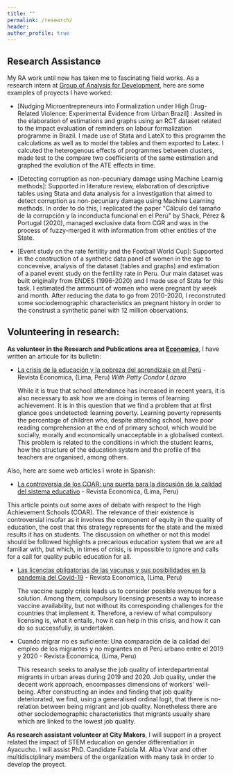 ```yaml
---
title: ""
permalink: /research/
header:
author_profile: true
---
```


## Research Assistance

My RA work until now has taken me to fascinating field works. As a research intern at [Group of Analysis for Development](http://www.grade.org.pe/), here are some examples of proyects I have worked: 

* [Nudging Microentrepreneurs into Formalization under High Drug-Related Violence: Experimental Evidence from Urban Brazil] : Assited in the elaboration of estimations and graphs using an RCT dataset related to the impact evaluation of reminders on labour formalization programme in Brazil. I made use of Stata and LateX to this programm the calculations as well as to model the tables and them exported to Latex. I calcuted the heterogenous effects of programmes between clusters, made test to the compare two coefficients of the same estimation and graphed the evolution of the ATE effects in time.


* [Detecting corruption as non-pecuniary damage using Machine Learnig methods]: Supported in literature review, elaboration of descriptive tables using Stata and data analysis for a investigation that aimed to detect corruption as non-pecuniary damage using Machine Learning methods. In order to do this, I replicated  the paper "Cálculo del tamaño de la corrupción y la inconducta funcional en el Perú" by Shack, Pérez & Portugal (2020), managed exclusive data from CGR and was in the process of fuzzy-merged it with information from other entities of the State. 

* [Event study on the rate fertility and the Football World Cup]: Supported in the construction of a synthetic data panel of women in the age to conceveive, analysis of the dataset (tables and graphs) and estimation of a panel event study on the fertility rate in Peru. Our main dataset was built originally from ENDES (1996-2020) and I made use of Stata for this task. I estimated the ammount of women who were pregnant by week and month. After reducing the data to go from 2010-2020, I reconstruted some sociodemographic characteristics an pregnant history in order to the construst a synthetic panel with 12 million observations. 

## Volunteering in research:

**As volunteer in the Research and Publications area at [Economica](https://economica.pe/)**, I have written an articule for its bulletin:

* [La crisis de la educación y la pobreza del aprendizaje en el Perú](https://drive.google.com/file/d/1G9Py1p4xmrvhwBM802iRVaeBIiFjQPIs/view?fbclid=IwAR1jL_aOwrDn0upcJBpbVasuBzyFKRhmXiZL8XztnG8ciq6D6rwXkRGW7yA) - Revista Economica, (Lima, Peru)
    <em>With Patty Condor Lázaro</em>

    While it is true that school attendance has increased in recent years, it is also necessary to ask how we are doing in terms of learning achievement. It is in this question that we find a problem that at first glance goes undetected: learning poverty. Learning poverty represents the percentage of children who, despite attending school, have poor reading comprehension at the end of primary school, which would be socially, morally and economically unacceptable in a globalised context. This problem is related to the conditions in which the student learns, how the structure of the education system and the profile of the teachers are organised, among others.


Also, here are some web articles I wrote in Spanish:
 * [La controversia de los COAR: una puerta para la discusión de la calidad del sistema educativo](https://economica.pe/la-controversia-de-los-coar-una-puerta-para-la-discusion-de-la-calidad-del-sistema-educativo/) - Revista Economica, (Lima, Peru) 
 
This article points out some axes of debate with respect to the High Achievement Schools (COAR). The relevance of their existence is controversial insofar as it involves the component of equity in the quality of education, the cost that this strategy represents for the state and the mixed results it has on students. The discussion on whether or not this model should be followed highlights a precarious education system that we are all familiar with, but which, in times of crisis, is impossible to ignore and calls for a call for quality public education for all.
 
 * [Las licencias obligatorias de las vacunas y sus posibilidades en la pandemia del Covid-19](https://economica.pe/las-licencias-obligatorias-de-las-vacunas-y-sus-posibilidades-en-la-pandemia-del-covid-19/) - Revista Economica, (Lima, Peru)
 
    The vaccine supply crisis leads us to consider possible avenues for a solution. Among them, compulsory licensing presents a way to increase vaccine availability, but not without its corresponding challenges for the countries that implement it. Therefore, a review of what compulsory licensing is, what it entails, how it can help in this crisis, and how it can do so successfully, is undertaken. 


 * Cuando migrar no es suficiente:  Una comparación de la calidad del empleo de los migrantes y no migrantes en el Perú urbano entre el 2019 y 2020 - Revista Economica, (Lima, Peru) 

    This research seeks to analyse the job quality of interdepartmental migrants in urban areas during 2019 and 2020. Job quality, under the decent work approach, encompasses dimensions of workers' well-being. After constructing an index and finding that job quality deteriorated, we find, using a generalised ordinal logit, that there is no-relation between being migrant and job quality. Nonetheless there are other sociodemographic characteristics that migrants usually share which are linked to the lowest job quality. 

**As research assistant volunteer at City Makers**, I will support in a proyect related the impact of STEM education on gender differentiation in Ayacucho. I will assist PhD. Candidate Fabiola M. Alba Vivar and other multidisciplinary members of the organization with many task in order to develop the proyect. 

 
